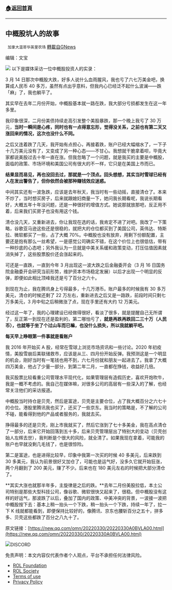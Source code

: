###  [:house:返回首頁](https://github.com/ourhimalayas/txt)
---


## 中概股坑人的故事
` 加拿大温哥华英里农场` [轉載自GNews](https://gnews.org/zh-hans/2262207/)

编辑：文宝


![](https://inews.gtimg.com/newsapp_bt/0/14686607075/1000)
以下是媒体采访一位中概股投资人的实录：

3 月 14 日那次中概股大跌，好多人说什么血雨腥风，我也亏了六七万美金吧，换算成人民币 40 多万，虽然有点出乎意料，但我内心已经泛不起什么波澜——跌「麻」了，我也躺平了。

其实早在去年二月份开始，中概股基本就一路在跌，我大部分亏损都发生在这一年多里。

我印象很深，二月份美债持续走高引发整个美股暴跌，那一个晚上我亏了 30 万元，**当时一瞬间是心疼，同时也有一点得意忘形，觉得没关系，之前也有第二天又涨回来的情况，这次也没什么不同。**

之后又连着跌了几天，我开始有点担心，再接着跌，账户已经大幅缩水了，一下子十几万美元没有了，又变成了另一种心态——不甘心。我想就干脆拿着呗，毕竟大家都说美股过去十年一直在涨。但我忽略了一个问题，就是我买的主要是中概股，面临的政策、市场环境和美国公司有很大的不一样，它只是在美国上市而已。

**结果显而易见，再也没回去过，那就是一个顶点。回头想想，其实当时雪球已经有人在发出警告了，但你依然会被那种赚钱效应迷惑。**

中间其实还有一波急跌，应该是去年秋天，我当时有一些动摇，直接清仓了。本来不炒了，当时想买房子，后来就跟媳妇商量一下，她问我长期看呢，我说长期看好，大概五年十年没问题，还是一种很好的增值方式。她说那就放那吧，反正用不着，后来我们买房子也没有用这个钱。

清仓没几天，又重新进去，你让我现在选的话，我肯定不进了对吧。我改了一下策略，谷歌亚马逊这些还是很稳的，就把大的仓位都买到了美国公司，英伟达、特斯拉、微软都买了一些，占了大概 70%。中概股也没有放弃，用剩下份额配置，主要还是抱有那么一丝希望，一是感觉公司确实不错，在这个价位上也很低估，带有一种抄底的心态吧；另外我认为一旦就是中美关系缓和政策变动，打压估值因素就消失掉了，这些股票股价还会涨起来的。

可还是一直跌，一直到今年 3 月出现这一波大跌之后金融委开会（3 月 16 日国务院金融委开会研究当前形势，维护资本市场稳定发展）以后才出现一个明显的反弹，即便如此相比顶峰我还是亏了百分之六十。

到现在为止，我在腾讯身上亏得最多，十几万港币。账户最多的时候我有 30 多万美元，清仓的时候还剩了 22 万左右，重新进去之后又是一路跌，前段时间只剩七万多美元，3 月中旬之后稍微涨了点，现在手里还有大约 12 万美元。

经过这一年了，我的心理建设已经做得很好，看淡了很多，就是提醒自己无所谓了，反正第一到现在还是盈利的，第二哪怕亏了，**就是再跌再跌回二三十万（人民币），也就等于坐了个过山车而已嘛，也没什么损失，所以我就躺平吧。**

**每天早上睁眼第一件事就是看账户**

我 2016 年开始买 A 股，经常在雪球上浏览市场资讯和一些讨论。2020 年初疫情，美股雪崩后美联储救市，应该是从三、四月份开始反弹。我预测这是一个明显的机会，刚好当时有一笔钱也用不到，六七月份就和朋友一起进去了。我拿了大概四万美金，他占了少量一部分，到第二年二月，一直都在挣钱，收益好几倍。

我买股票比较看重公司管理水平现代化，如果管理层有造假历史，喜欢开炮吹牛，我是一概不考虑的。我自己在媒体嘛，对很多公司的高层有一些深入的了解，也经常关注他们的采访报道。

中概股当时持仓是贝壳，然后是富途，贝壳是主要仓位，占了我大概百分之六七十的仓位。港股里腾讯我也买了，还买了一些京东。我当时的策略是，不了解的公司不碰，能看得到他的产品或者服务的，我就去买。

挣得最多的还是贝壳，刚上市我就买了，然后它涨到了七十多美金，我在高点清仓了一部分，后来它开始回落到五十多，后来贝壳管理层出了特别大的变动（贝壳创始人左辉去世），我判断是个很大的风险，就全清了。如果我现在拿着，可能我的账户也早就没剩几毛钱了，也是很惊险。

第二是富途，也是进得比较早，印象中我第一次买的时候 40 多美元，后来跌到 30 多美元，我认为前景很好又加仓了，可能也是运气好，没多久它就开始狂涨，两个月翻到了 200 美元，赚了不少。后来也在 180 美元左右的时候把大部分清仓了。

**其实大涨也就那半年多，主旋律是之后的跌。**去年二月份美股拉低，本土公司特别是那些大型科技公司，像谷歌、微软很快又起来了，很稳。但中概股没有这样的好运气，那波跌了以后，叠加了国内的政策、中美冲突的背景，一波接一波把中概股按下去：基本上稍一抬头一个下跌，稍一抬头一个下跌，持续一年了，拉一下 K 线就都能看到，即便保持比较好的，像腾讯、京东也腰斩百分之五十，拼多多、贝壳这些都跌了百分之八九十了。

原文链接：[https://new.qq.com/omn/20220330/20220330A0BVLA00.html](https://new.qq.com/omn/20220330/20220330A0BVLA00.html)

![](https://assets.gnews.org/wp-content/uploads/2022/03/Discord-QR-79.png)DISCORD

 

免责声明：本文内容仅代表作者个人观点，平台不承担任何法律风险。

- [ROL Foundation](https://rolfoundation.org/)
- [ROL Society](https://rolsociety.org/)
- [Terms of use](https://gnews.org/terms-of-use-3/)
- [Privacy Policy](https://gnews.org/privacy-policy/)
